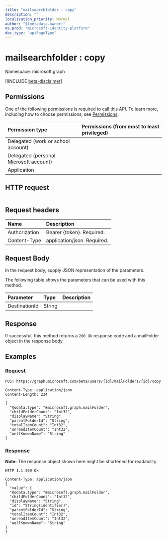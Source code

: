 ```yaml
---
title: "mailsearchfolder : copy"
description: ""
localization_priority: Normal
author: "$(metadata.owner)"
ms.prod: "microsoft-identity-platform"
doc_type: "apiPageType"
---
```


# mailsearchfolder : copy

Namespace: microsoft.graph

[!INCLUDE [beta-disclaimer](../../includes/beta-disclaimer.md)]

## Permissions

One of the following permissions is required to call this API. To learn more, including how to choose permissions, see [Permissions](/graph/permissions-reference).

| Permission type                        | Permissions (from most to least privileged) |
| :------------------------------------- | :------------------------------------------ |
| Delegated (work or school account)     |                                             |
| Delegated (personal Microsoft account) |                                             |
| Application                            |                                             |

## HTTP request

<!-- {
  "blockType": "ignored"
}
-->

```http

```

## Request headers

| Name          | Description                 |
| :------------ | :-------------------------- |
| Authorization | Bearer {token}. Required.   |
| Content-Type  | application/json. Required. |

## Request Body

In the request body, supply JSON representation of the parameters.

<!-- Actions and Functions -->

The following table shows the parameters that can be used with this method.

| Parameter     | Type   | Description |
| :------------ | :----- | :---------- |
| DestinationId | String |             |

<!-- CRUD Methods -->

## Response

If successful, this method returns a `200 Ok` response code and a mailFolder object in the response body.

## Examples

### Request

<!-- {
  "blockType": "request",
  "name": "mailsearchfolder_copy"
}
-->

```http
POST https://graph.microsoft.com/beta/users/{id}/mailFolders/{id}/copy

Content-Type: application/json
Content-Length: 234

{
  "@odata.type": "#microsoft.graph.mailFolder",
  "childFolderCount": "Int32",
  "displayName": "String",
  "parentFolderId": "String",
  "totalItemCount": "Int32",
  "unreadItemCount": "Int32",
  "wellKnownName": "String"
}

```

### Response

**Note:** The response object shown here might be shortened for readability.

<!-- {
  "blockType": "response",
  "truncated": true,
  "@odata.type": "Microsoft.OutlookServices.mailFolder"
}
-->

```http
HTTP 1.1 200 Ok

Content-Type: application/json
{
  "value": {
  "@odata.type": "#microsoft.graph.mailFolder",
  "childFolderCount": "Int32",
  "displayName": "String",
  "id": "String(identifier)",
  "parentFolderId": "String",
  "totalItemCount": "Int32",
  "unreadItemCount": "Int32",
  "wellKnownName": "String"
}
}

```
